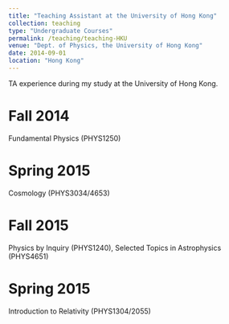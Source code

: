 ```yaml
---
title: "Teaching Assistant at the University of Hong Kong"
collection: teaching
type: "Undergraduate Courses"
permalink: /teaching/teaching-HKU
venue: "Dept. of Physics, the University of Hong Kong"
date: 2014-09-01
location: "Hong Kong"
---
```


TA experience during my study at the University of Hong Kong.

Fall 2014
======
Fundamental Physics (PHYS1250)

Spring 2015
======
Cosmology (PHYS3034/4653)

Fall 2015
======
Physics by Inquiry (PHYS1240), Selected Topics in Astrophysics (PHYS4651)

Spring 2015
======
Introduction to Relativity (PHYS1304/2055)
